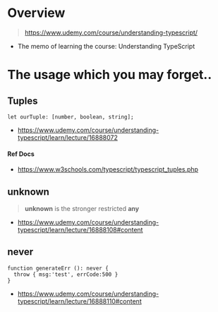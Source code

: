 # Overview
> https://www.udemy.com/course/understanding-typescript/
- The memo of learning the course: Understanding TypeScript

# The usage which you may forget..
## Tuples
```
let ourTuple: [number, boolean, string];
```
- https://www.udemy.com/course/understanding-typescript/learn/lecture/16888072
#### Ref Docs
- https://www.w3schools.com/typescript/typescript_tuples.php
## unknown
> **unknown** is the stronger restricted **any**
- https://www.udemy.com/course/understanding-typescript/learn/lecture/16888108#content
## never
```
function generateErr (): never {
  throw { msg:'test', errCode:500 }
}
```
- https://www.udemy.com/course/understanding-typescript/learn/lecture/16888110#content
